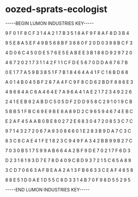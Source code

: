 # oozed-sprats-ecologist

-----BEGIN LUMON INDUSTRIES KEY-----

9 F 0 1 F 8 C F 3 1 4 A 2 1 7 B 3 5 1 8 A F 9 F 8 A F 8 D 3 B 4

9 5 E 8 A 5 E F 4 9 B 5 6 8 B F 3 6 8 0 F 2 0 D 0 3 9 8 B C F 3

4 D 0 6 C 4 5 0 D E 5 7 6 E 5 E A B E E 3 B 1 8 6 D 9 2 9 7 2 0

4 6 7 2 0 2 1 7 3 1 1 4 2 F 1 1 C F D E 5 6 7 0 D D A 6 7 6 7 B

0 E 1 7 7 A 5 9 B 3 8 5 1 F 7 B 1 8 4 6 4 A 4 1 F C 1 6 B D 6 8

A 0 1 4 B 0 4 5 B F 2 8 7 A 4 F C 9 F 8 C D 6 2 B D F 8 8 6 E 3

4 8 6 8 4 A C 6 A 4 6 4 E 7 A 9 6 A 4 1 A E 2 1 7 2 3 4 9 2 2 6

2 4 1 E E B 9 2 A B D C 5 0 5 D F 2 D D 9 5 8 C 2 9 1 0 1 9 C B

5 B B 5 1 F B C 6 9 E 9 B E 8 A 8 9 D 2 C 9 6 5 9 4 6 7 4 E B C

E 2 A F 4 5 A A B 0 B E 8 0 2 7 2 E 6 8 3 0 4 7 2 0 8 5 3 C 7 C

9 7 1 4 3 2 7 2 0 6 7 A 9 3 0 8 6 6 0 1 E 2 8 3 B 9 D A 7 C 3 C

8 3 C 8 C A E 4 1 F E 1 8 2 3 C 9 4 9 F A 3 4 2 B B 9 9 B 2 7 C

7 0 3 0 B 5 1 7 5 9 9 A B 6 6 4 A 2 B F 9 D E 7 0 2 1 7 F 6 D 3

D 2 3 1 6 1 9 3 D 7 E 7 8 D 4 0 9 C B D 9 3 7 2 1 5 C 6 5 A 8 9

3 C D 7 0 6 6 3 A F B E A A 2 A 1 3 F B 6 6 3 3 C E A F 4 6 5 8

8 8 E 5 1 D 0 A E 1 D 5 5 C 8 D 3 3 1 4 B 7 0 F 9 8 D 5 5 2 9 5

-----END LUMON INDUSTRIES KEY-----
